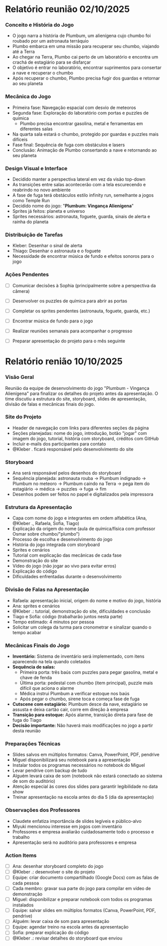 # Relatório reunião 02/10/2025

### Conceito e História do Jogo

- O jogo narra a história de Plumbum, um alienígena cujo chumbo foi roubado por um astronauta terráquio
- Plumbo embarca em uma missão para recuperar seu chumbo, viajando até a Terra
- Ao chegar na Terra, Plumbo cai perto de um laboratório e encontra um crachá de estagiário para se disfarçar
- O objetivo é entrar no laboratório, encontrar suprimentos para consertar a nave e recuperar o chumbo
- Após recuperar o chumbo, Plumbo precisa fugir dos guardas e retornar ao seu planeta

### Mecânica do Jogo

- Primeira fase: Navegação espacial com desvio de meteoros
- Segunda fase: Exploração do laboratório com portas e puzzles de química
	- Plumbo precisa encontrar gasolina, metal e ferramentas em diferentes salas
- Na quarta sala estará o chumbo, protegido por guardas e puzzles mais difíceis
- Fase final: Sequência de fuga com obstáculos e lasers
- Conclusão: Animação de Plumbo consertando a nave e retornando ao seu planeta

### Design Visual e Interface

- Decidido manter a perspectiva lateral em vez da visão top-down
- As transições entre salas acontecerão com a tela escurecendo e reabrindo no novo ambiente
- A fase de fuga terá obstáculos estilo infinity run, semelhante a jogos como Temple Run
- Decidido nome do jogo: "**Plumbum: Vingança Alienígena**"
- Sprites já feitos: planeta e universo
- Sprites necessários: astronauta, foguete, guarda, sinais de alerta e rainha do planeta

### Distribuição de Tarefas

- Kleber: Desenhar o sinal de alerta
- Thiago: Desenhar o astronauta e o foguete
- Necessidade de encontrar música de fundo e efeitos sonoros para o jogo

### Ações Pendentes

- [ ]  Comunicar decisões à Sophia (principalmente sobre a perspectiva da câmera)
- [ ]  Desenvolver os puzzles de química para abrir as portas
- [ ]  Completar os sprites pendentes (astronauta, foguete, guarda, etc.)
- [ ]  Encontrar música de fundo para o jogo
- [ ]  Realizar reuniões semanais para acompanhar o progresso
- [ ]  Preparar apresentação do projeto para o mês seguinte

  
  

# Relatório renião 10/10/2025
### Visão Geral

Reunião da equipe de desenvolvimento do jogo "Plumbum - Vingança Alienígena" para finalizar os detalhes do projeto antes da apresentação. O time discutiu a estrutura do site, storyboard, slides de apresentação, divisão de falas e mecânicas finais do jogo.

### Site do Projeto

- Header de navegação com links para diferentes seções da página
- Seções planejadas: nome do jogo, introdução, botão "jogar" com imagem do jogo, tutorial, história com storyboard, créditos com GitHub
- Incluir e-mails dos participantes para contato
- @Kleber . ficará responsável pelo desenvolvimento do site

### Storyboard

- Ana será responsável pelos desenhos do storyboard
- Sequência planejada: astronauta rouba → Plumbum indignado → Plumbum no meteoro → Plumbum caindo na Terra → pega item do estagiário → médica → puzzles → fuga → fim
- Desenhos podem ser feitos no papel e digitalizados pela impressora

### Estrutura da Apresentação

- Capa com nome do jogo e integrantes em ordem alfabética (Ana, @Kleber ., Rafaela, Sofia, Tiago)
- Explicação da origem do nome (aula de química/física com professor Osmar sobre chumbo/"plumbo")
- Processo de escolha e desenvolvimento do jogo
- História do jogo integrada com storyboard
- Sprites e cenários
- Tutorial com explicação das mecânicas de cada fase
- Demonstração do site
- Vídeo do jogo (não jogar ao vivo para evitar erros)
- Explicação do código
- Dificuldades enfrentadas durante o desenvolvimento

### Divisão de Falas na Apresentação

- Rafaela: apresentação inicial, origem do nome e motivo do jogo, história
- Ana: sprites e cenários
- @Kleber .: tutorial, demonstração do site, dificuldades e conclusão
- Tiago e Sofia: código (trabalharão juntos nesta parte)
- Tempo estimado: 4 minutos por pessoa
- Solicitar um colega da turma para cronometrar e sinalizar quando o tempo acabar

### Mecânicas Finais do Jogo

- **Inventário:** Sistema de inventário será implementado, com itens aparecendo na tela quando coletados
- **Sequência de salas:**
    - Primeira porta: três baús com puzzles para pegar gasolina, metal e chave de fenda
    - Última porta: pedestal com chumbo (item principal), puzzle mais difícil que aciona o alarme
    - Médica instrui Plumbum a verificar estoque nos baús
    - Após pegar o chumbo, sirene toca e começa fase de fuga
- **Cutscene com estagiário:** Plumbum desce da nave, estagiário se assusta e deixa cartão cair, corre em direção à empresa
- **Transição para estoque:** Após alarme, transição direta para fase de fuga do Tiago
- **Decisão importante:** Não haverá mais modificações no jogo a partir desta reunião

### Preparações Técnicas

- Slides salvos em múltiplos formatos: Canva, PowerPoint, PDF, pendrive
- Miguel disponibilizará seu notebook para a apresentação
- Instalar todos os programas necessários no notebook do Miguel
- Levar pendrive com backup de tudo
- Alguém levará caixa de som (notebook não estará conectado ao sistema de som do auditório)
- Atenção especial às cores dos slides para garantir legibilidade no data show
- Treinar apresentação na escola antes do dia 5 (dia da apresentação)

### Observações dos Professores

- Claudete enfatiza importância de slides legíveis e público-alvo
- Miyuki mencionou interesse em jogos com inventário
- Professores e empresa avaliarão cuidadosamente todo o processo e trabalho
- Apresentação será no auditório para professores e empresa

### Action Items

- [ ]  Ana: desenhar storyboard completo do jogo
- [ ]  @Kleber .: desenvolver o site do projeto
- [ ]  Equipe: criar documento compartilhado (Google Docs) com as falas de cada pessoa
- [ ]  Cada membro: gravar sua parte do jogo para compilar em vídeo de demonstração
- [ ]  Miguel: disponibilizar e preparar notebook com todos os programas instalados
- [ ]  Equipe: salvar slides em múltiplos formatos (Canva, PowerPoint, PDF, pendrive)
- [ ]  Alguém: levar caixa de som para apresentação
- [ ]  Equipe: agendar treino na escola antes da apresentação
- [ ]  Sofia: preparar explicação do código
- [ ]  @Kleber .: revisar detalhes do storyboard que enviou
